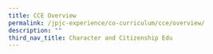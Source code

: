 ```yaml
---
title: CCE Overview
permalink: /jpjc-experience/co-curriculum/cce/overview/
description: ""
third_nav_title: Character and Citizenship Edu
---
```



